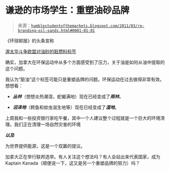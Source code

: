 <!--yml

分类：未分类

日期：2024-05-18 04:21:40

-->

# 谦逊的市场学生：重塑油砂品牌

> 来源：[`humblestudentofthemarkets.blogspot.com/2011/03/re-branding-oil-sands.html#0001-01-01`](https://humblestudentofthemarkets.blogspot.com/2011/03/re-branding-oil-sands.html#0001-01-01)

《环球邮报》的头条宣称

[渥太华斗争欧盟对油砂的脏燃料标签](http://www.theglobeandmail.com/report-on-business/industry-news/energy-and-resources/ottawa-fights-eus-dirty-fuel-label-on-oil-sands/article1958987/)

确实，加拿大在环保运动中从多个方面感受到了压力，关于油是如何从油中提取的这个问题。

我认为“脏油”这个标签可能只是重塑品牌的问题。环保运动在过去做得非常有效。想想看：

+   ***丛林***（想想炎热潮湿，蛇蝎满地）现在已经变成了***雨林***。

+   ***沼泽地***（鳄鱼和蚊虫滋生地等）现在已经变成了***湿地***。

上周我和一些投资银行家吃午餐，其中一个人建议整个过程就是一个巨大的环境清理。我们正在清理一场自然灾害的环境

***以及***

为世界提供能源，这是一个双赢的提议。

加拿大正在举行联邦选举。有人关注这个想法吗？有人会站出来代表国家，成为 Kaptain Kanada（顺便说一下，这又是另一个重塑品牌的努力）吗？
